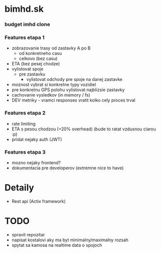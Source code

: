 # bimhd.sk
### budget imhd clone

### Features etapa 1
- zobrazovanie trasy od zastavky A po B
  - od konkretneho casu
  - celkovo (bez casu)
- ETA (bez pesej chodze)
- vylistovat spoje
  - pre zastavku
    - vylistovat odchody pre spoje na danej zastavke
- moznost vybrat si konkretne typy vozidiel
- pre konkretnu GPS polohu vylistovat najblizsie zastavky
- cachovanie vysledkov (in memory / fs)
- DEV metriky - vramci responses vratit kolko cely proces trval

### Features etapa 2
- rate limiting
- ETA s pesou chodzou (+20% overhead) (bude to ratat vzdusnou ciarou :p)
- pridat nejaky auth (JWT)

### Features etapa 3
- mozno nejaky frontend?
- dokumentacia pre developerov (extremne nice to have)

# Detaily
- Rest api (Actix framework)

# TODO
- spravit repozitar
- napisat kostalovi aky ma byt minimalny/maximalny rozsah
- spytat sa kamosa na realtime data o spojoch